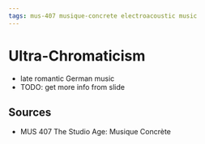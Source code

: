 ```yaml
---
tags: mus-407 musique-concrete electroacoustic music
---
```


# Ultra-Chromaticism

- late romantic German music
- TODO: get more info from slide

## Sources

- MUS 407 The Studio Age: Musique Concrète
